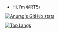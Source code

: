 - Hi, I’m @RT5x


[![Anurag's GitHub stats](https://github-readme-stats.vercel.app/api?username=RT5x&theme=radical)](https://github.com/anuraghazra/github-readme-stats)

[![Top Langs](https://github-readme-stats.vercel.app/api/top-langs/?username=RT5x)](https://github.com/anuraghazra/github-readme-stats)
<!---
RT5x/RT5x is a ✨ special ✨ repository because its `README.md` (this file) appears on your GitHub profile.
You can click the Preview link to take a look at your changes.
--->
